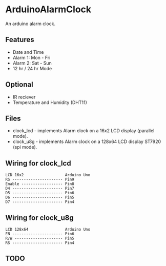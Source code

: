 ArduinoAlarmClock
===========

An arduino alarm clock.

Features
--------
* Date and Time
* Alarm 1: Mon - Fri
* Alarm 2: Sat - Sun
* 12 hr / 24 hr Mode

Optional
--------
* IR reciever
* Temperature and Humidity (DHT11)


Files
-----
* clock_lcd - implements Alarm clock on a 16x2 LCD display (parallel mode).
* clock_u8g - implements Alarm clock on a 128x64 LCD display ST7920 (spi mode).


Wiring for clock_lcd
--------------------
    LCD 16x2                  Arduino Uno               
    RS ---------------------- Pin9
    Enable ------------------ Pin8
    D4 ---------------------- Pin7
    D5 ---------------------- Pin6
    D6 ---------------------- Pin5
    D7 ---------------------- Pin4

Wiring for clock_u8g
--------------------
    LCD 128x64                Arduino Uno               
    EN ---------------------- Pin6
    R/W --------------------- Pin5
    RS ---------------------- Pin4

    
TODO
-----
